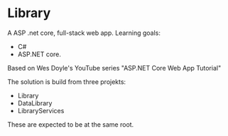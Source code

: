 # Library

A ASP .net core, full-stack web app.
Learning goals:
- C#
- ASP.NET core. 


Based on  Wes Doyle's YouTube series "ASP.NET Core Web App Tutorial"

The solution is build from three projekts:
- Library
- DataLibrary
- LibraryServices 

These are expected to be at the same root.
